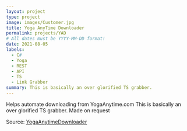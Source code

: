 ```yaml
---
layout: project
type: project
image: images/Customer.jpg
title: Yoga AnyTime Downloader
permalink: projects/YAD
# All dates must be YYYY-MM-DD format!
date: 2021-08-05
labels:
  - C#
  - Yoga
  - REST
  - API
  - TS
  - Link Grabber
summary: This is basically an over glorified TS grabber.
---
```

Helps automate downloading from YogaAnytime.com
This is basically an over glorified TS grabber.
Made on request

Source: [YogaAnytimeDownloader](https://github.com/Joexv/YogaAnytimeDownloader)



